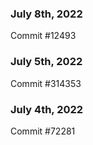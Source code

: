 ### July 8th, 2022

Commit #12493

### July 5th, 2022

Commit #314353


### July 4th, 2022

Commit #72281
